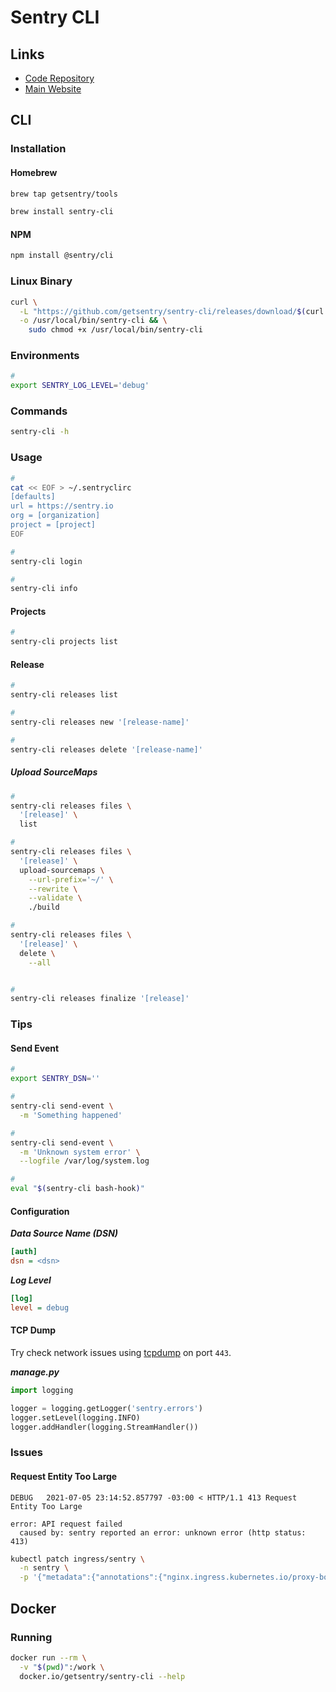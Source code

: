 # Sentry CLI

## Links

- [Code Repository](https://github.com/getsentry/sentry-cli)
- [Main Website](https://docs.sentry.io/product/cli/)

## CLI

### Installation

#### Homebrew

```sh
brew tap getsentry/tools

brew install sentry-cli
```

#### NPM

```sh
npm install @sentry/cli
```

### Linux Binary

```sh
curl \
  -L "https://github.com/getsentry/sentry-cli/releases/download/$(curl -s https://api.github.com/repos/getsentry/sentry-cli/releases/latest | grep tag_name | cut -d '"' -f 4)/sentry-cli-Linux-x86_64" \
  -o /usr/local/bin/sentry-cli && \
    sudo chmod +x /usr/local/bin/sentry-cli
```

### Environments

```sh
#
export SENTRY_LOG_LEVEL='debug'
```

### Commands

```sh
sentry-cli -h
```

### Usage

```sh
#
cat << EOF > ~/.sentryclirc
[defaults]
url = https://sentry.io
org = [organization]
project = [project]
EOF

#
sentry-cli login

#
sentry-cli info
```

#### Projects

```sh
#
sentry-cli projects list
```

#### Release

```sh
#
sentry-cli releases list

#
sentry-cli releases new '[release-name]'

#
sentry-cli releases delete '[release-name]'
```

##### Upload SourceMaps

```sh
#
sentry-cli releases files \
  '[release]' \
  list

#
sentry-cli releases files \
  '[release]' \
  upload-sourcemaps \
    --url-prefix='~/' \
    --rewrite \
    --validate \
    ./build

#
sentry-cli releases files \
  '[release]' \
  delete \
    --all


#
sentry-cli releases finalize '[release]'
```

### Tips

#### Send Event

```sh
#
export SENTRY_DSN=''

#
sentry-cli send-event \
  -m 'Something happened'

#
sentry-cli send-event \
  -m 'Unknown system error' \
  --logfile /var/log/system.log

#
eval "$(sentry-cli bash-hook)"
```

#### Configuration

***Data Source Name (DSN)***

```ini
[auth]
dsn = <dsn>
```

***Log Level***

```ini
[log]
level = debug
```

#### TCP Dump

Try check network issues using [tcpdump](/tcpdump.md#usage) on port `443`.

***manage.py***

```py
import logging

logger = logging.getLogger('sentry.errors')
logger.setLevel(logging.INFO)
logger.addHandler(logging.StreamHandler())
```

### Issues

#### Request Entity Too Large

```log
DEBUG   2021-07-05 23:14:52.857797 -03:00 < HTTP/1.1 413 Request Entity Too Large
```

```log
error: API request failed
  caused by: sentry reported an error: unknown error (http status: 413)
```

```sh
kubectl patch ingress/sentry \
  -n sentry \
  -p '{"metadata":{"annotations":{"nginx.ingress.kubernetes.io/proxy-body-size":"32m"}}}'
```

## Docker

### Running

```sh
docker run --rm \
  -v "$(pwd)":/work \
  docker.io/getsentry/sentry-cli --help
```
